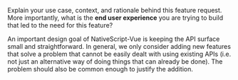 Explain your use case, context, and rationale behind this feature request. More importantly, what is the **end user experience** you are trying to build that led to the need for this feature?

An important design goal of NativeScript-Vue is keeping the API surface small and straightforward. In general, we only consider adding new features that solve a problem that cannot be easily dealt with using existing APIs (i.e. not just an alternative way of doing things that can already be done). The problem should also be common enough to justify the addition.
